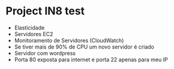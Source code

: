 # Project IN8 test
- Elasticidade 
- Servidores EC2 
- Monitoramento de Servidores (CloudWatch) 
- Se tiver mais de 90% de CPU um novo servidor é criado  
- Servidor com wordpress  
- Porta 80 exposta para internet e porta 22 apenas para meu IP 